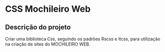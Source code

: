# CSS Mochileiro Web

## Descrição do projeto
Criar uma biblioteca Css, seguindo os padrões Rscss e Itcss, para utilização na criação de sites do MOCHILEIRO WEB.
